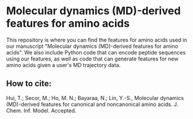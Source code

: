 # Molecular dynamics (MD)-derived features for amino acids
This repository is where you can find the features for amino acids used in our manuscript "Molecular dynamics (MD)-derived features for amino acids". We also include Python code that can encode peptide sequences using our features, as well as code that can generate features for new amino acids given a user's MD trajectory data. 

## How to cite:
Hui, T.; Secor, M.; Ho, M. N.; Bayaraa, N.; Lin, Y.-S., Molecular dynamics (MD)-derived features for canonical and noncanonical amino acids. J. Chem. Inf. Model. Accepted.
